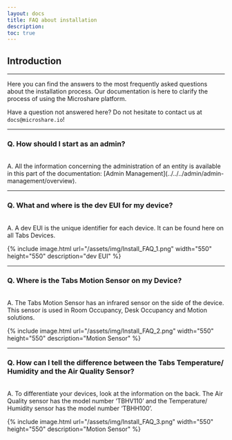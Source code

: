 ```yaml
---
layout: docs
title: FAQ about installation
description: 
toc: true
---
```


## Introduction
---------------------------------------

Here you can find the answers to the most frequently asked questions about the installation process. Our documentation is here to clarify the process of using the Microshare platform. 

Have a question not answered here? Do not hesitate to contact us at `docs@microshare.io`!

---------------------------------------

### Q. How should I start as an admin? 
<br>
A. All the information concerning the administration of an entity is available in this part of the documentation: [Admin Management](../../../admin/admin-management/overview).
<br>

---------------------------------------

### Q. What and where is the dev EUI for my device?
<br>
A. A dev EUI is the unique identifier for each device. It can be found here on all Tabs Devices.
<br>

{% include image.html url="/assets/img/Install_FAQ_1.png" width="550" height="550" description="dev EUI" %}

---------------------------------------

### Q. Where is the Tabs Motion Sensor on my Device?
<br>
A. The Tabs Motion Sensor has an infrared sensor on the side of the device. This sensor is used in Room Occupancy, Desk Occupancy and Motion solutions.
<br>

{% include image.html url="/assets/img/Install_FAQ_2.png" width="550" height="550" description="Motion Sensor" %}

---------------------------------------

### Q. How can I tell the difference between the Tabs Temperature/ Humidity and the Air Quality Sensor?
<br>
A. To differentiate your devices, look at the information on the back. The Air Quality sensor has the model number ‘TBHV110’ and the Temperature/ Humidity sensor has the model number ‘TBHH100’. 
<br>

{% include image.html url="/assets/img/Install_FAQ_3.png" width="550" height="550" description="Motion Sensor" %}
